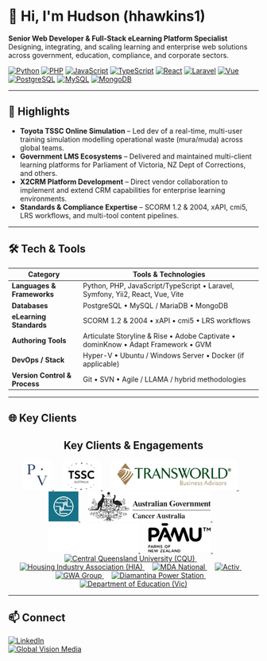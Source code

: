 # 👋 Hi, I'm Hudson (hhawkins1)

**Senior Web Developer & Full-Stack eLearning Platform Specialist**  
Designing, integrating, and scaling learning and enterprise web solutions across government, education, compliance, and corporate sectors.

[![Python](https://img.shields.io/badge/Python-3776AB?logo=python&logoColor=white)]() 
[![PHP](https://img.shields.io/badge/PHP-777BB4?logo=php&logoColor=white)]() 
[![JavaScript](https://img.shields.io/badge/JavaScript-F7DF1E?logo=javascript&logoColor=black)]() 
[![TypeScript](https://img.shields.io/badge/TypeScript-3178C6?logo=typescript&logoColor=white)]() 
[![React](https://img.shields.io/badge/React-20232A?logo=react&logoColor=61DAFB)]() 
[![Laravel](https://img.shields.io/badge/Laravel-FF2D20?logo=laravel&logoColor=white)]() 
[![Vue](https://img.shields.io/badge/Vue-4FC08D?logo=vue.js&logoColor=white)]() 
[![PostgreSQL](https://img.shields.io/badge/PostgreSQL-336791?logo=postgresql&logoColor=white)]() 
[![MySQL](https://img.shields.io/badge/MySQL-4479A1?logo=mysql&logoColor=white)]() 
[![MongoDB](https://img.shields.io/badge/MongoDB-47A248?logo=mongodb&logoColor=white)]() 

---

## 🚀 Highlights
- **Toyota TSSC Online Simulation** – Led dev of a real-time, multi-user training simulation modelling operational waste (mura/muda) across global teams.
- **Government LMS Ecosystems** – Delivered and maintained multi-client learning platforms for Parliament of Victoria, NZ Dept of Corrections, and others.
- **X2CRM Platform Development** – Direct vendor collaboration to implement and extend CRM capabilities for enterprise learning environments.
- **Standards & Compliance Expertise** – SCORM 1.2 & 2004, xAPI, cmi5, LRS workflows, and multi-tool content pipelines.

---

## 🛠 Tech & Tools

| Category               | Tools & Technologies                                                          |
|------------------------|--------------------------------------------------------------------------------|
| **Languages & Frameworks** | Python, PHP, JavaScript/TypeScript • Laravel, Symfony, Yii2, React, Vue, Vite |
| **Databases**          | PostgreSQL • MySQL / MariaDB • MongoDB                                         |
| **eLearning Standards**| SCORM 1.2 & 2004 • xAPI • cmi5 • LRS workflows                                |
| **Authoring Tools**    | Articulate Storyline & Rise • Adobe Captivate • dominKnow • Adapt Framework • GVM |
| **DevOps / Stack**     | Hyper-V • Ubuntu / Windows Server • Docker (if applicable)                     |
| **Version Control & Process** | Git • SVN • Agile / LLAMA / hybrid methodologies                          |

---

## 🌐 Key Clients
<h2 align="center">Key Clients & Engagements</h2>

<p align="center">
  <!-- Parliament of Victoria -->
  <a href="https://parliament.vic.gov.au" target="_blank" rel="noopener">
    <img src="pov.jpg" alt="Parliament of Victoria" height="60">
  </a>
  &nbsp;&nbsp;&nbsp;

  <!-- Toyota TSSC -->
  <a href="https://tssc.com.au" target="_blank" rel="noopener">
    <img src="tssc-logo-3-1.png" alt="Toyota TSSC" height="60">
  </a>
  &nbsp;&nbsp;&nbsp;

  <!-- Transworld Business Advisors -->
  <a href="https://tworld.com" target="_blank" rel="noopener">
    <img src="TBALogo_origin.webp" alt="Transworld Business Advisors" height="60">
  </a>
  &nbsp;&nbsp;&nbsp;

  <!-- NZ Department of Corrections -->
  <a href="https://www.corrections.govt.nz" target="_blank" rel="noopener">
    <img src="nzdoc.jpg" alt="NZ Department of Corrections" height="60">
  </a>
  &nbsp;&nbsp;&nbsp;

  <!-- Cancer Australia -->
  <a href="https://www.canceraustralia.gov.au" target="_blank" rel="noopener">
    <img src="ca-logo.png" alt="Cancer Australia" height="60">
  </a>
  &nbsp;&nbsp;&nbsp;

  <!-- Essential Energy -->
  <a href="https://www.essentialenergy.com.au" target="_blank" rel="noopener">
    <img src="ee.svg" alt="Essential Energy" height="60">
  </a>
  &nbsp;&nbsp;&nbsp;

  <!-- Pāmu (Landcorp) -->
  <a href="https://www.pamunewzealand.com" target="_blank" rel="noopener">
    <img src="pamu.svg" alt="Pāmu (Landcorp) New Zealand" height="60">
  </a>
  &nbsp;&nbsp;&nbsp;

  <!-- CQU -->
  <a href="https://www.cqu.edu.au" target="_blank" rel="noopener">
    <img src="cqu-web-logo" alt="Central Queensland University (CQU)" height="60">
  </a>
  &nbsp;&nbsp;&nbsp;

  <!-- HIA -->
  <a href="https://hia.com.au" target="_blank" rel="noopener">
    <img src="./assets/clients/hia.svg" alt="Housing Industry Association (HIA)" height="60">
  </a>
  &nbsp;&nbsp;&nbsp;

  <!-- MDANational -->
  <a href="https://www.mdanational.com.au" target="_blank" rel="noopener">
    <img src="./assets/clients/mdanational.svg" alt="MDA National" height="60">
  </a>
  &nbsp;&nbsp;&nbsp;

  <!-- Activ (PeopleFluent systems) -->
  <a href="https://www.activ.asn.au" target="_blank" rel="noopener">
    <img src="./assets/clients/activ.svg" alt="Activ" height="60">
  </a>
  &nbsp;&nbsp;&nbsp;

  <!-- GWA Group -->
  <a href="https://www.gwagroup.com.au" target="_blank" rel="noopener">
    <img src="./assets/clients/gwa-group.svg" alt="GWA Group" height="60">
  </a>
  &nbsp;&nbsp;&nbsp;

  <!-- Diamantina Power Station -->
  <a href="https://www.diamantinapower.com.au" target="_blank" rel="noopener">
    <img src="./assets/clients/diamantina-power.svg" alt="Diamantina Power Station" height="60">
  </a>
  &nbsp;&nbsp;&nbsp;

  <!-- Dept of Education (Vic) -->
  <a href="https://www.education.vic.gov.au" target="_blank" rel="noopener">
    <img src="./assets/clients/education-vic.svg" alt="Department of Education (Vic)" height="60">
  </a>
</p>

---

## 📫 Connect
[![LinkedIn](https://img.shields.io/badge/LinkedIn-0A66C2?logo=linkedin&logoColor=white)](https://www.linkedin.com/in/hudson-hawkins-7a613a18b/)  
[![Global Vision Media](https://img.shields.io/badge/Company-Global%20Vision%20Media-blue)](https://www.globalvision.com.au)
